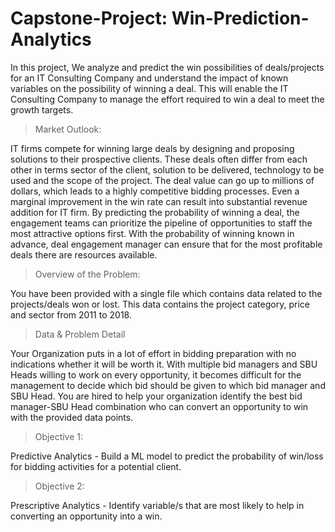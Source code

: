 # Capstone-Project: Win-Prediction-Analytics
In this project, We analyze and predict the win possibilities of deals/projects for an IT Consulting Company and understand the impact of known variables on the possibility of winning a deal. 
This will enable the IT Consulting Company to manage the effort required to win a deal to meet the growth targets.


> Market Outlook: 

IT firms compete for winning large deals by designing and proposing solutions
to their prospective clients. These deals often differ from each other in terms sector of the
client, solution to be delivered, technology to be used and the scope of the
project. The deal value can go up to millions of dollars, which leads to a highly
competitive bidding processes. Even a marginal improvement in the win rate
can result into substantial revenue addition for IT firm.
By predicting the probability of winning a deal, the engagement teams can
prioritize the pipeline of opportunities to staff the most attractive options first.
With the probability of winning known in advance, deal engagement manager
can ensure that for the most profitable deals there are resources available.


> Overview of the Problem:

You have been provided with a single file which contains data related to the
projects/deals won or lost. This data contains the project category, price and
sector from 2011 to 2018.


> Data & Problem Detail 

Your Organization puts in a lot of effort in bidding preparation with no
indications whether it will be worth it. With multiple bid managers and SBU
Heads willing to work on every opportunity, it becomes difficult for the
management to decide which bid should be given to which bid manager and
SBU Head. You are hired to help your organization identify the best bid
manager-SBU Head combination who can convert an opportunity to win with
the provided data points.

> Objective  1:

Predictive Analytics - Build a ML model to predict the probability
of win/loss for bidding activities for a potential client.

> Objective  2:

Prescriptive Analytics - Identify variable/s that are most likely to
help in converting an opportunity into a win.
